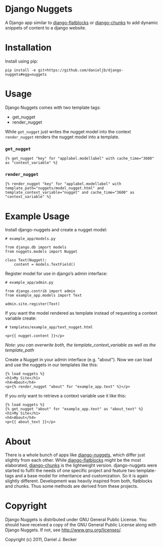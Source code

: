 # Django Nuggets #

A Django app similar to [django-flatblocks][flatblocks] or [django-chunks][chunks] to add dynamic snippets of content to a django website. 

# Installation #

Install using pip:

    pip install -e git+https://github.com/danieljb/django-nuggets#egg=nuggets

# Usage #

Django Nuggets comes with two template tags:

 - get_nugget
 - render_nugget

While `get_nugget` just writes the nugget model into the context `render_nugget` renders the nugget model into a template.

### `get_nugget` ###

    {% get_nugget "key" for "applabel.modellabel" with cache_time="3600" as "context_variable" %}

### `render_nugget` ###

    {% render_nugget "key" for "applabel.modellabel" with template_path="nuggets/model_nugget.html" and template_context_variable="nugget" and cache_time="3600" as "context_variable" %}

# Example Usage #

Install django-nuggets and create a nugget model:

    # example_app/models.py

    from django.db import models
    from nuggets.models import Nugget

    class Text(Nugget):
        content = models.TextField()

Register model for use in django’s admin interface:

    # example_app/admin.py

    from django.contrib import admin
    from example_app.models import Text

    admin.site.register(Text)

If you want the model rendered as template instead of requesting a context variable create:

    # templates/example_app/text_nugget.html

    <p>{{ nugget.content }}</p>

*Note: you can overwrite both, the template_context_variable as well as the template_path*

Create a Nugget in your admin interface (e.g. "about"). Now we can load and use the nuggets in our templates like this:

    {% load nuggets %}
    <h1>My Site</h1>
    <h4>About</h4>
    <p>{% render_nugget "about" for "example_app.text" %}</p>

If you only want to retrieve a context variable use it like this:

    {% load nuggets %}
    {% get_nugget "about" for "example_app.text" as "about_text" %}
    <h1>My Site</h1>
    <h4>About</h4>
    <p>{{ about_text }}</p>


# About #

There is a whole bunch of apps like [django-nuggets][nuggets], which differ just slightly from each other. While [django-flatblocks][flatblocks] might be the most elaborated, [django-chunks][chunks] is the lightweight version. 
django-nuggets were started to fulfil the needs of one specific project and feature two template-tags and a base model for inheritance and customization. So it is again slightly different. Development was heavily inspired from both, flatblocks and chunks. Thus some methods are derived from these projects. 


# Copyright #

Django Nuggets is distributed under GNU General Public License. 
You should have received a copy of the GNU General Public License along 
with Django Nuggets. 
If not, see <http://www.gnu.org/licenses/>.

Copyright (c) 2011, Daniel J. Becker

[nuggets]: https://github.com/danieljb/django-nuggets   "django-nuggets"
[flatblocks]: https://github.com/zerok/django-flatblocks/   "django-flatblocks"
[chunks]: https://github.com/clintecker/django-chunks   "django-chunks"
